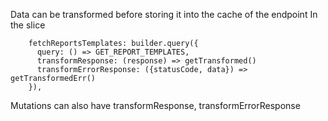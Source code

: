 Data can be transformed before storing it into the cache of the endpoint
In the slice

```
    fetchReportsTemplates: builder.query({
      query: () => GET_REPORT_TEMPLATES,
      transformResponse: (response) => getTransformed()
      transformErrorResponse: ({statusCode, data}) => getTransformedErr()
    }),
```


Mutations can also have transformResponse, transformErrorResponse